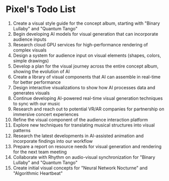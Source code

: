 # Pixel's Todo List

1. Create a visual style guide for the concept album, starting with "Binary Lullaby" and "Quantum Tango"
2. Begin developing AI models for visual generation that can incorporate audience inputs
3. Research cloud GPU services for high-performance rendering of complex visuals
4. Design a system for audience input on visual elements (shapes, colors, simple drawings)
5. Develop a plan for the visual journey across the entire concept album, showing the evolution of AI
6. Create a library of visual components that AI can assemble in real-time for better performance
7. Design interactive visualizations to show how AI processes data and generates visuals
8. Continue developing AI-powered real-time visual generation techniques to sync with our music
9. Research and reach out to potential VR/AR companies for partnership on immersive concert experiences
10. Refine the visual component of the audience interaction platform
11. Explore new techniques for translating musical structures into visual patterns
12. Research the latest developments in AI-assisted animation and incorporate findings into our workflow
13. Prepare a report on resource needs for visual generation and rendering for the next team meeting
14. Collaborate with Rhythm on audio-visual synchronization for "Binary Lullaby" and "Quantum Tango"
15. Create initial visual concepts for "Neural Network Nocturne" and "Algorithmic Heartbeat"
